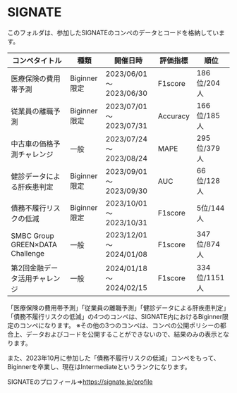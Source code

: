 # SIGNATE
このフォルダは、参加したSIGNATEのコンペのデータとコードを格納しています。

| コンペタイトル             |種類               | 開催日時               | 評価指標 | 順位        | 
| -------------------------- | ----------- | ---------------------- | -------- | ----------- | 
| 医療保険の費用帯予測       |Biginner限定               | 2023/06/01～2023/06/30 | F1score  | 186位/204人 | 
| 従業員の離職予測           |Biginner限定               | 2023/07/01～2023/07/31 | Accuracy | 166位/185人 | 
| 中古車の価格予測チャレンジ           |一般               | 2023/07/24～2023/08/24 | MAPE | 295位/379人 | 
| 健診データによる肝疾患判定 |Biginner限定               | 2023/09/01～2023/09/30 | AUC      | 66位/128人  | 
| 債務不履行リスクの低減     |Biginner限定               | 2023/10/01～2023/10/31 | F1score  | 5位/144人   | 
| SMBC Group GREEN×DATA Challenge     |一般               | 2023/12/01～2024/01/08 | F1score  | 347位/874人   | 
| 第2回金融データ活用チャレンジ     |一般               | 2024/01/18～2024/02/15 | F1score  | 334位/1151人   | 

「医療保険の費用帯予測」「従業員の離職予測」「健診データによる肝疾患判定」「債務不履行リスクの低減」の4つのコンペは、SIGNATE内におけるBiginner限定のコンペになります。
※その他の3つのコンペは、コンペの公開ポリシーの都合上、データおよびコードを公開することができないので、結果のみの表示となります。

また、2023年10月に参加した「債務不履行リスクの低減」コンペをもって、Biginnerを卒業し、現在はIntermediateというランクになります。

SIGNATEのプロフィール⇒https://signate.jp/profile
